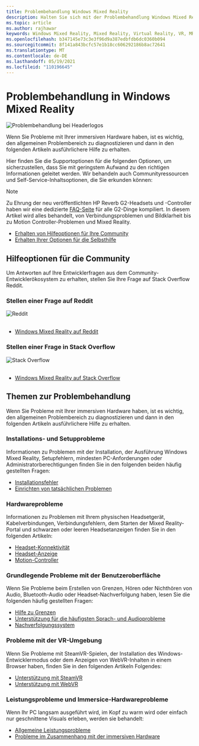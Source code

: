 ```yaml
---
title: Problembehandlung Windows Mixed Reality
description: Halten Sie sich mit der Problembehandlung Windows Mixed Reality, die über unsere Standarddokumentation für den Kundensupport hinausgeht.
ms.topic: article
ms.author: rajhawar
keywords: Windows Mixed Reality, Mixed Reality, Virtual Reality, VR, MR, Problembehandlung, Fehler, Hilfe, Support
ms.openlocfilehash: b347145e73c3e3f96d9a387edbfdb6dc0360b094
ms.sourcegitcommit: 8f141a843bcfc57e1b18cc606292186b8ac72641
ms.translationtype: MT
ms.contentlocale: de-DE
ms.lasthandoff: 05/19/2021
ms.locfileid: "110196645"
---
```

# <a name="troubleshooting-in-windows-mixed-reality"></a>Problembehandlung in Windows Mixed Reality

![Problembehandlung bei Headerlogos](images/1050px-Mixedrealityportal.png)

Wenn Sie Probleme mit Ihrer immersiven Hardware haben, ist es wichtig, den allgemeinen Problembereich zu diagnostizieren und dann in den folgenden Artikeln ausführlichere Hilfe zu erhalten.

Hier finden Sie die Supportoptionen für die folgenden Optionen, um sicherzustellen, dass Sie mit geringstem Aufwand zu den richtigen Informationen geleitet werden. Wir behandeln auch Communityressourcen und Self-Service-Inhaltsoptionen, die Sie erkunden können:

>[!Note]
>Zu Ehrung der neu veröffentlichten HP Reverb G2-Headsets und -Controller haben wir eine dedizierte [FAQ-Seite](reverbG2-faq.yml) für alle G2-Dinge kompiliert. In diesem Artikel wird alles behandelt, von Verbindungsproblemen und Bildklarheit bis zu Motion Controller-Problemen und Mixed Reality.

- [Erhalten von Hilfeoptionen für Ihre Community](#community-help-options)
- [Erhalten Ihrer Optionen für die Selbsthilfe](#troubleshooting-topics)

## <a name="community-help-options"></a>Hilfeoptionen für die Community

Um Antworten auf Ihre Entwicklerfragen aus dem Community-Entwicklerökosystem zu erhalten, stellen Sie Ihre Frage auf Stack Overflow Reddit.

### <a name="post-a-question-on-reddit"></a>Stellen einer Frage auf Reddit
<div class='icon is-large'>
    <img alt='Reddit' src='https://docs.microsoft.com/media/logos/logo_reddit.svg'>
</div><br/>

- [Windows Mixed Reality auf Reddit](https://www.reddit.com/r/WindowsMR/)

### <a name="post-a-question-on-stack-overflow"></a>Stellen einer Frage in Stack Overflow
<div class='icon is-large'>
    <img alt='Stack Overflow' src='https://docs.microsoft.com/media/logos/logo_stackoverflow.svg'>
</div><br/>

- [Windows Mixed Reality auf Stack Overflow](https://stackoverflow.com/questions/tagged/windows-mixed-reality)

## <a name="troubleshooting-topics"></a>Themen zur Problembehandlung

Wenn Sie Probleme mit Ihrer immersiven Hardware haben, ist es wichtig, den allgemeinen Problembereich zu diagnostizieren und dann in den folgenden Artikeln ausführlichere Hilfe zu erhalten. 

### <a name="installation-and-setup-issues"></a>Installations- und Setupprobleme

Informationen zu Problemen mit der Installation, der Ausführung Windows Mixed Reality, Setupfehlern, mindesten PC-Anforderungen oder Administratorberechtigungen finden Sie in den folgenden beiden häufig gestellten Fragen:

- [Installationsfehler](installation_errors.md)
- [Einrichten von tatsächlichen Problemen](wmr-setup-faq.yml)

### <a name="hardware-issues"></a>Hardwareprobleme

Informationen zu Problemen mit Ihrem physischen Headsetgerät, Kabelverbindungen, Verbindungsfehlern, dem Starten der Mixed Reality-Portal und schwarzen oder leeren Headsetanzeigen finden Sie in den folgenden Artikeln:

- [Headset-Konnektivität](headset-connectivity.md)
- [Headset-Anzeige](headset-display.md)
- [Motion-Controller](motion-controller-problems.md)

### <a name="core-experience-issues"></a>Grundlegende Probleme mit der Benutzeroberfläche

Wenn Sie Probleme beim Erstellen von Grenzen, Hören oder Nichthören von Audio, Bluetooth-Audio oder Headset-Nachverfolgung haben, lesen Sie die folgenden häufig gestellten Fragen:

- [Hilfe zu Grenzen](boundary-questions.md)
- [Unterstützung für die häufigsten Sprach- und Audioprobleme](speech-and-audio.md)
- [Nachverfolgungssystem](tracking.md)

### <a name="vr-experience-issues"></a>Probleme mit der VR-Umgebung

Wenn Sie Probleme mit SteamVR-Spielen, der Installation des Windows-Entwicklermodus oder dem Anzeigen von WebVR-Inhalten in einem Browser haben, finden Sie in den folgenden Artikeln Folgendes:

- [Unterstützung mit SteamVR](steamvr-questions.md)
- [Unterstützung mit WebVR](webvr-questions.md)

### <a name="performance-issues-and-immersice-hardware-related-issues"></a>Leistungsprobleme und Immersice-Hardwareprobleme

Wenn Ihr PC langsam ausgeführt wird, im Kopf zu warm wird oder einfach nur geschnittene Visuals erleben, werden sie behandelt:

- [Allgemeine Leistungsprobleme](performance-questions.md)
- [Probleme im Zusammenhang mit der immersiven Hardware](other-questions.md)
